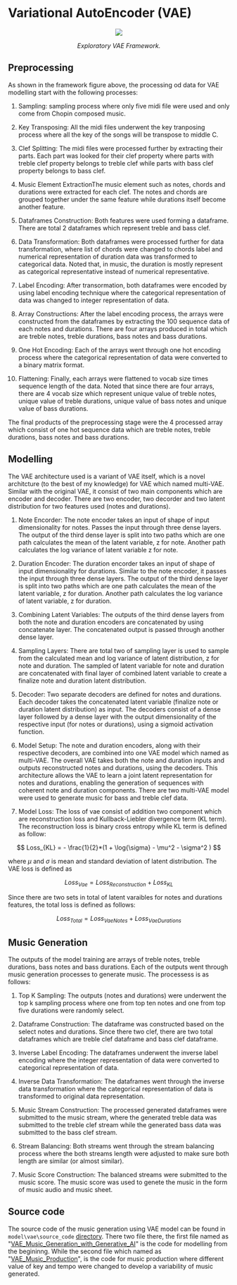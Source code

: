 # Variational AutoEncoder (VAE)

<p align="middle">
<img src=https://github.com/dimashidayat99/Recomposing_Classical_Music_With_GAI/blob/main/model/vae/framework/VAE_framework.png/>
</p>
<p align="middle">
    <em>Exploratory VAE Framework.</em>
</p>

## Preprocessing
As shown in the framework figure above, the processing od data for VAE modelling start with the following processes:

1. Sampling: sampling process where only five midi file were used and only come from Chopin composed music.

2. Key Transposing: All the midi files underwent the key tranposing process where all the key of the songs will be transpose to middle C.

3. Clef Splitting: The midi files were processed further by extracting their parts. Each part was looked for their clef property where parts with treble clef property belongs to treble clef while parts with bass clef property belongs to bass clef.

4. Music Element ExtractionThe music element such as notes, chords and durations were extracted for each clef. The notes and chords are grouped together under the same feature while durations itself become another feature.

5. Dataframes Construction: Both features were used forming a dataframe. There are total 2 dataframes which represent treble and bass clef.

6. Data Transformation: Both dataframes were processed further for data transformation, where list of chords were changed to chords label and numerical representation of duration data was transformed to categorical data. Noted that, in music, the duration is mostly represent as categorical representative instead of numerical representative.

7. Label Encoding: After transormation, both dataframes were encoded by using label encoding technique where the categorical representation of data was changed to integer representation of data.

8. Array Constructions: After the label encoding process, the arrays were constructed from the dataframes by extracting the 100 sequence data of each notes and durations. There are four arrays produced in total which are treble notes, treble durations, bass notes and bass durations.

9. One Hot Encoding: Each of the arrays went through one hot encoding process where the categorical representation of data were converted to a binary matrix format.

10. Flattening: Finally, each arrays were flattened to vocab size times sequence length of the data. Noted that since there are four arrays, there are 4 vocab size which represent unique value of treble notes, unique value of treble durations, unique value of bass notes and unique value of bass durations.

The final products of the preprocessing stage were the 4 processed array which consist of one hot sequence data which are treble notes, treble durations, bass notes and bass durations.

## Modelling
The VAE architecture used is a variant of VAE itself, which is a novel architcture (to the best of my knowledge) for VAE which named multi-VAE. Similar with the original VAE, it consist of two main components which are encoder and decoder. There are two encoder, two decorder and two latent distribution for two features used (notes and durations). 

1. Note Encorder: The note encoder takes an input of shape of input dimensionality for notes. Passes the input through three dense layers. The output of the third dense layer is split into two paths which are one path calculates the mean of the latent variable, z for note. Another path calculates the log variance of latent variable z for note.

2. Duration Encoder: The duration encorder takes an input of shape of input dimensionality for durations. Similar to the note encoder, it passes the input through three dense layers. The output of the third dense layer is split into two paths which are one path calculates the mean of the latent variable, z for duration. Another path calculates the log variance of latent variable, z for duration.

3. Combining Latent Variables: The outputs of the third dense layers from both the note and duration encoders are concatenated by using concatenate layer. The concatenated output is passed through another dense layer.

4. Sampling Layers: There are total two of sampling layer is used to sample from the calculated mean and log variance of latent distribution, z for note and duration. The sampled of latent variable for note and duration are concatenated with final layer of combined latent variable to create a finalize note and duration latent distribution.

5. Decoder: Two separate decoders are defined for notes and durations. Each decoder takes the concatenated latent variable (finalize note or duration latent distribution) as input. The decoders consist of a dense layer followed by a dense layer with the output dimensionality of the respective input (for notes or durations), using a sigmoid activation function.

6. Model Setup: The note and duration encoders, along with their respective decoders, are combined into one VAE model which named as multi-VAE. The overall VAE takes both the note and duration inputs and outputs reconstructed notes and durations, using the decoders. This architecture allows the VAE to learn a joint latent representation for notes and durations, enabling the generation of sequences with coherent note and duration components. There are two multi-VAE model were used to generate music for bass and treble clef data.

7. Model Loss: The loss of vae consist of addition two component which are reconstruction loss and Kullback-Liebler divergence term (KL term). The reconstruction loss is binary cross entropy while KL term is defined as follow:

$$ Loss_{KL} = - \frac{1}{2}*(1 + \log{\sigma} - \mu^2 - \sigma^2 ) $$

where $\mu$ and $\sigma$ is mean and standard deviation of latent distribution. The VAE loss is defined as 

$$ Loss_{Vae} = Loss_{Reconstruction} + Loss_{KL}$$

Since there are two sets in total of latent varaibles for notes and durations features, the total loss is defined as follows:

$$ Loss_{Total} =  Loss_{Vae Notes} + Loss_{Vae Durations}$$


## Music Generation

The outputs of the model training are arrays of treble notes, treble durations, bass notes and bass durations. Each of the outputs went through music generation processes to generate music. The processess is as follows:

1. Top K Sampling: The outputs (notes and durations) were underwent the top k sampling process where one from top ten notes and one from top five durations were randomly select.

2. Dataframe Construction: The dataframe was constructed based on the select notes and durations. Since there two clef, there are two total dataframes which are treble clef dataframe and bass clef dataframe.

3. Inverse Label Encoding: The dataframes underwent the inverse label encoding where the integer representation of data were converted to categorical representation of data.

4. Inverse Data Transformation: The dataframes went through the inverse data transformation where the categorical representation of data is transformed to original data representation.

5. Music Stream Construction: The processed generated dataframes were submitted to the music stream, where the generated treble data was submitted to the treble clef stream while the generated bass data was submitted to the bass clef stream.

6. Stream Balancing: Both streams went through the stream balancing process where the both streams length were adjusted to make sure both length are similar (or almost similar).

7. Music Score Construction: The balanced streams were submitted to the music score. The music score was used to genete the music in the form of music audio and music sheet.

## Source code
The source code of the music generation using VAE model can be found in `model\vae\source_code` [directory](https://github.com/dimashidayat99/Recomposing_Classical_Music_With_GAI/tree/8e442b232784161b4b851ba214667b9fc2bc72de/model/vae/source_code). There two file there, the first file named as "[VAE_Music_Generation_with_Generative_AI](https://github.com/dimashidayat99/Recomposing_Classical_Music_With_GAI/blob/main/model/vae/source_code/VAE_Music_Generation_with_Generative_AI.ipynb)" is the code for modelling from the begininng. While the second file which named as "[VAE_Music_Production](https://github.com/dimashidayat99/Recomposing_Classical_Music_With_GAI/blob/main/model/vae/source_code/VAE_Music_Production.ipynb)", is the code for music production where different value of key and tempo were changed to develop a variability of music generated.
